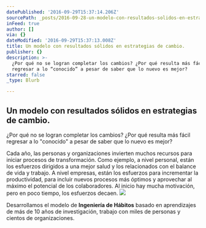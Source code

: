 ```yaml
---
datePublished: '2016-09-29T15:37:14.206Z'
sourcePath: _posts/2016-09-28-un-modelo-con-resultados-solidos-en-estrategias-de-cambio.md
inFeed: true
author: []
via: {}
dateModified: '2016-09-29T15:37:13.008Z'
title: Un modelo con resultados sólidos en estrategias de cambio.
publisher: {}
description: >-
  ¿Por qué no se logran completar los cambios? ¿Por qué resulta más fácil
  regresar a lo “conocido” a pesar de saber que lo nuevo es mejor?
starred: false
_type: Blurb

---
```

## Un modelo con resultados sólidos en estrategias de cambio.

¿Por qué no se logran completar los cambios? ¿Por qué resulta más fácil regresar a lo "conocido" a pesar de saber que lo nuevo es mejor?

Cada año, las personas y organizaciones invierten muchos recursos para iniciar procesos de transformación. Como ejemplo, a nivel personal, están los esfuerzos dirigidos a una mejor salud y los relacionados con el balance de vida y trabajo. A nivel empresas, están los esfuerzos para incrementar la productividad, para incluir nuevos procesos más óptimos y aprovechar al máximo el potencial de los colaboradores. Al inicio hay mucha motivación, pero en poco tiempo, los esfuerzos decaen.
![](https://the-grid-user-content.s3-us-west-2.amazonaws.com/3884fc3b-35f1-4a44-b701-3fa17df0cc54.png)

Desarrollamos el modelo de **Ingeniería de Hábitos** basado en aprendizajes de más de 10 años de investigación, trabajo con miles de personas y cientos de organizaciones.